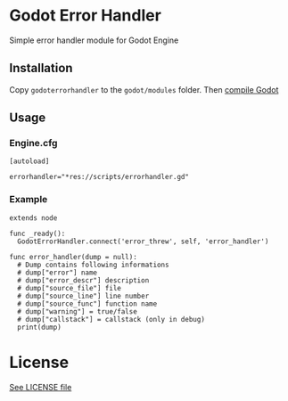 # Godot Error Handler

Simple error handler module for Godot Engine

## Installation

Copy `godoterrorhandler` to the `godot/modules` folder. Then [compile Godot](http://docs.godotengine.org/en/2.1/development/compiling/introduction_to_the_buildsystem.html)

## Usage

### Engine.cfg

```
[autoload]

errorhandler="*res://scripts/errorhandler.gd"
```

### Example

```gdscript
extends node

func _ready():
  GodotErrorHandler.connect('error_threw', self, 'error_handler')

func error_handler(dump = null):
  # Dump contains following informations
  #	dump["error"] name
  #	dump["error_descr"] description
  #	dump["source_file"] file
  #	dump["source_line"] line number
  #	dump["source_func"] function name
  #	dump["warning"] = true/false
  #	dump["callstack"] = callstack (only in debug)
  print(dump)
```

# License

[See LICENSE file](./LICENSE)